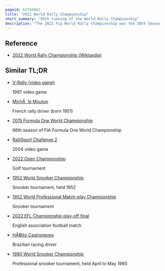 ```yaml
---
pageid: 62704882
title: "2022 World Rally Championship"
short_summary: "50th running of the World Rally Championship"
description: "The 2022 Fia World Rally Championship was the 50th Season of the World Rally championship an international Rally Series organized by the Fdration Internationale de L'Automobile. Teams and Crews competed for the World Rally Championships for Drivers, Co-Drivers and Manufacturers ; each Won by Kalle Rovanperä, Jonne Halttunen and Toyota Gazoo Racing Wrt."
---
```


## Reference

- [2022 World Rally Championship (Wikipedia)](https://en.wikipedia.org/?curid=62704882)

## Similar TL;DR

- [V-Rally (video game)](/tldr/en/v-rally-video-game)

  1997 video game

- [MichÃ¨le Mouton](/tldr/en/michele-mouton)

  French rally driver (born 1951)

- [2015 Formula One World Championship](/tldr/en/2015-formula-one-world-championship)

  66th season of FIA Formula One World Championship

- [RalliSport Challenge 2](/tldr/en/rallisport-challenge-2)

  2004 video game

- [2022 Open Championship](/tldr/en/2022-open-championship)

  Golf tournament

- [1952 World Snooker Championship](/tldr/en/1952-world-snooker-championship)

  Snooker tournament, held 1952

- [1952 World Professional Match-play Championship](/tldr/en/1952-world-professional-match-play-championship)

  Snooker tournament

- [2022 EFL Championship play-off final](/tldr/en/2022-efl-championship-play-off-final)

  English association football match

- [HÃ©lio Castroneves](/tldr/en/helio-castroneves)

  Brazilian racing driver

- [1980 World Snooker Championship](/tldr/en/1980-world-snooker-championship)

  Professional snooker tournament, held April to May 1980
